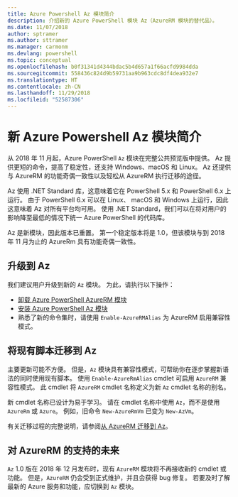 ```yaml
---
title: Azure Powershell Az 模块简介
description: 介绍新的 Azure PowerShell 模块 Az（AzureRM 模块的替代品）。
ms.date: 11/07/2018
author: sptramer
ms.author: sttramer
ms.manager: carmonm
ms.devlang: powershell
ms.topic: conceptual
ms.openlocfilehash: b0f31341d4344bdac5b4d657a1f66acfd9984dda
ms.sourcegitcommit: 558436c824d9b59731aa9b963cdc8df4dea932e7
ms.translationtype: HT
ms.contentlocale: zh-CN
ms.lasthandoff: 11/29/2018
ms.locfileid: "52587306"
---
```

# <a name="introducing-the-new-azure-powershell-az-module"></a>新 Azure Powershell Az 模块简介

从 2018 年 11 月起，Azure PowerShell `Az` 模块在完整公共预览版中提供。
Az 提供更短的命令，提高了稳定性，还支持 Windows、macOS 和 Linux。 Az 还提供与 AzureRM 的功能奇偶一致性以及轻松从 AzureRM 执行迁移的途径。

Az 使用 .NET Standard 库，这意味着它在 PowerShell 5.x 和 PowerShell 6.x 上运行。
由于 PowerShell 6.x 可以在 Linux、 macOS 和 Windows 上运行，因此这意味着 Az 对所有平台均可用。
使用 .NET Standard，我们可以在将对用户的影响降至最低的情况下统一 Azure PowerShell 的代码库。

Az 是新模块，因此版本已重置。 第一个稳定版本将是 1.0，但该模块与到 2018 年 11 月为止的 AzureRm 具有功能奇偶一致性。

## <a name="upgrade-to-az"></a>升级到 Az

我们建议用户升级到新的 `Az` 模块。 为此，请执行以下操作：

* [卸载 Azure PowerShell AzureRM 模块](/powershell/azure/uninstall-azurerm-ps)
* [安装 Azure PowerShell Az 模块](/powershell/azure/install-az-ps)
* 熟悉了新的命令集时，请使用 `Enable-AzureRMAlias` 为 AzureRM 启用兼容性模式。

## <a name="migrate-existing-scripts-to-az"></a>将现有脚本迁移到 Az

主要更新可能不方便。 但是，`Az` 模块具有兼容性模式，可帮助你在逐步掌握新语法的同时使用现有脚本。 使用 `Enable-AzureRmAlias` cmdlet 可启用 `AzureRM` 兼容性模式。 此 cmdlet 将 `AzureRM` cmdlet 名称定义为新 `Az` cmdlet 名称的别名。

新 cmdlet 名称已设计为易于学习。 请在 cmdlet 名称中使用 `Az`，而不是使用 `AzureRm` 或 `Azure`。 例如，旧命令 `New-AzureRmVm` 已变为 `New-AzVm`。

有关迁移过程的完整说明，请参阅[从 AzureRM 迁移到 Az](migrate-from-azurerm-to-az.md)。

## <a name="the-future-of-support-for-azurerm"></a>对 AzureRM 的支持的未来

`Az` 1.0 版在 2018 年 12 月发布时，现有 `AzureRM` 模块将不再接收新的 cmdlet 或功能。 但是，`AzureRM` 仍会受到正式维护，并且会获得 bug 修复。 若要及时了解最新的 Azure 服务和功能，应切换到 `Az` 模块。
